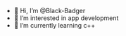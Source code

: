 - 👋 Hi, I’m @Black-Badger
- 👀 I’m interested in app development 
- 🌱 I’m currently learning c++

<!---
Black-Badger/Black-Badger is a ✨ special ✨ repository because its `README.md` (this file) appears on your GitHub profile.
You can click the Preview link to take a look at your changes.
--->
